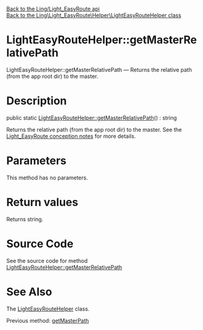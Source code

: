 [Back to the Ling/Light_EasyRoute api](https://github.com/lingtalfi/Light_EasyRoute/blob/master/doc/api/Ling/Light_EasyRoute.md)<br>
[Back to the Ling\Light_EasyRoute\Helper\LightEasyRouteHelper class](https://github.com/lingtalfi/Light_EasyRoute/blob/master/doc/api/Ling/Light_EasyRoute/Helper/LightEasyRouteHelper.md)


LightEasyRouteHelper::getMasterRelativePath
================



LightEasyRouteHelper::getMasterRelativePath — Returns the relative path (from the app root dir) to the master.




Description
================


public static [LightEasyRouteHelper::getMasterRelativePath](https://github.com/lingtalfi/Light_EasyRoute/blob/master/doc/api/Ling/Light_EasyRoute/Helper/LightEasyRouteHelper/getMasterRelativePath.md)() : string




Returns the relative path (from the app root dir) to the master.
See the [Light_EasyRoute conception notes](https://github.com/lingtalfi/Light_EasyRoute/blob/master/doc/pages/conception-notes.md) for more details.




Parameters
================

This method has no parameters.


Return values
================

Returns string.








Source Code
===========
See the source code for method [LightEasyRouteHelper::getMasterRelativePath](https://github.com/lingtalfi/Light_EasyRoute/blob/master/Helper/LightEasyRouteHelper.php#L149-L152)


See Also
================

The [LightEasyRouteHelper](https://github.com/lingtalfi/Light_EasyRoute/blob/master/doc/api/Ling/Light_EasyRoute/Helper/LightEasyRouteHelper.md) class.

Previous method: [getMasterPath](https://github.com/lingtalfi/Light_EasyRoute/blob/master/doc/api/Ling/Light_EasyRoute/Helper/LightEasyRouteHelper/getMasterPath.md)<br>

